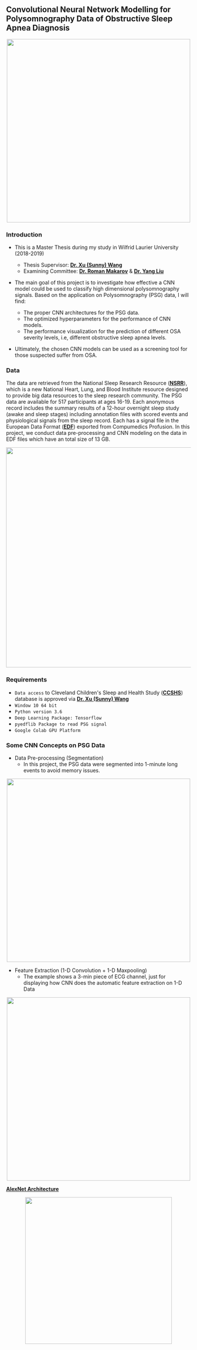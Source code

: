 ## Convolutional Neural Network Modelling for Polysomnography Data of Obstructive Sleep Apnea Diagnosis

<center><image src="Master Thesis/Images/sleep_study.png" width=500></image></center>

### Introduction
- This is a Master Thesis during my study in Wilfrid Laurier University (2018-2019)
  * Thesis Supervisor: [**Dr. Xu (Sunny) Wang**](https://www.wlu.ca/academics/faculties/faculty-of-science/faculty-profiles/xu-sunny-wang/index.html?ref=faculty-profiles%2Fscience%2Fxu-sunny-wang.html)
  * Examining Committee: [**Dr. Roman Makarov**](https://www.wlu.ca/academics/faculties/faculty-of-science/faculty-profiles/roman-makarov/index.html) &
  [**Dr. Yang Liu**](https://online.wlu.ca/faculty/yang-liu)

- The main goal of this project is to investigate how effective a CNN model could be used to classify high dimensional polysomnography signals. Based on the application on Polysomnography (PSG) data, I will find:

    * The proper CNN architectures for the PSG data.
    * The optimized hyperparameters for the performance of CNN models.
    * The performance visualization for the prediction of different OSA severity levels, i.e, different obstructive sleep apnea levels.

- Ultimately, the chosen CNN models can be used as a screening tool for those suspected suffer from OSA.

### Data
The data are retrieved from the National Sleep Research Resource ([**NSRR**](https://sleepdata.org/)), which is a new National Heart, Lung, and Blood Institute resource designed to provide big data resources to the sleep research community. The PSG data are available for 517 participants at ages 16-19. Each anonymous record includes the summary results of a 12-hour overnight sleep study (awake and sleep stages) including annotation files with scored events and physiological signals from the sleep record. Each has a signal file in the European Data Format ([**EDF**](https://en.wikipedia.org/wiki/European_Data_Format)) exported from Compumedics Profusion. In this project, we conduct data pre-processing and CNN modeling on the data in EDF files which have an total size of 13 GB.

<center><image src="Master Thesis/Images/CCSHS.jpg" width=600></image></center>

### Requirements
- `Data access` to Cleveland Children's Sleep and Health Study ([**CCSHS**](https://sleepdata.org/datasets/ccshs)) database is approved via [**Dr. Xu (Sunny) Wang**](https://www.wlu.ca/academics/faculties/faculty-of-science/faculty-profiles/xu-sunny-wang/index.html?ref=faculty-profiles%2Fscience%2Fxu-sunny-wang.html)
- `Window 10 64 bit`
- `Python version 3.6`
- `Deep Learning Package: Tensorflow`
- `pyedflib Package to read PSG signal`
- `Google Colab GPU Platform`

### Some CNN Concepts on PSG Data
- Data Pre-processing (Segmentation)
  * In this project, the PSG data were segmented into 1-minute long events to avoid memory issues.
<center><image src="Master Thesis/Images/preprocessing.png" width=500></image></center>

- Feature Extraction (1-D Convolution + 1-D Maxpooling)
  * The example shows a 3-min piece of ECG channel, just for displaying how CNN does the automatic feature extraction on 1-D Data
<center><image src="Master Thesis/Images/FE.png" width=500></image></center>

[**AlexNet Architecture**](https://en.wikipedia.org/wiki/AlexNet)
<center><image src="Master Thesis/Images/1dCNN.png" width=400></image></center>
